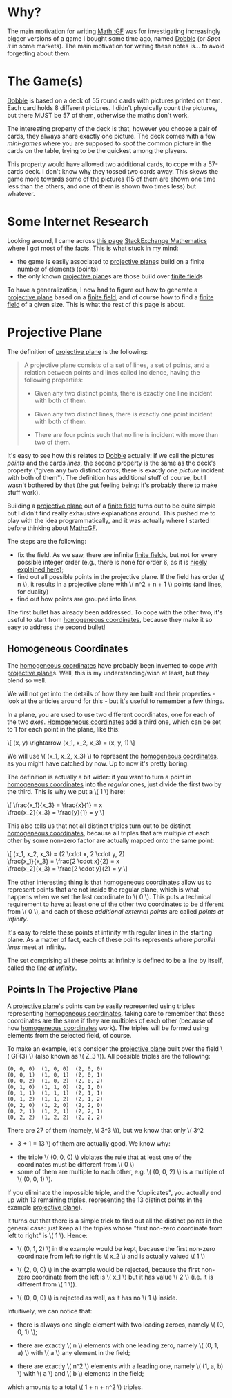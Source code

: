 # Why?

The main motivation for writing [Math::GF][] was for investigating increasingly
bigger versions of a game I bought some time ago, named [Dobble][] (or *Spot
it* in some markets). The main motivation for writing these notes is... to
avoid forgetting about them.

# The Game(s)

[Dobble][] is based on a deck of 55 round cards with pictures printed on them.
Each card holds 8 different pictures. I didn't physically count the pictures,
but there MUST be 57 of them, otherwise the maths don't work.

The interesting property of the deck is that, however you choose a pair of
cards, they always share exactly one picture. The deck comes with a few
*mini-games* where you are supposed to *spot* the common picture in the
cards on the table, trying to be the quickest among the players.

This property would have allowed two additional cards, to cope with
a 57-cards deck. I don't know why they tossed two cards away. This skews
the game more towards some of the pictures (15 of them are shown one time
less than the others, and one of them is shown two times less) but
whatever.

# Some Internet Research

Looking around, I came across [this page][se-math] [StackExchange
Mathematics][] where I got most of the facts. This is what stuck in my
mind:

- the game is easily associated to [projective plane][]s build on a finite
  number of elements (points)
- the only known [projective plane][]s are those build over [finite
  field][]s

To have a generalization, I now had to figure out how to generate
a [projective plane][] based on a [finite field][], and of course how to
find a [finite field][] of a given size. This is what the rest of this
page is about.



# Projective Plane

The definition of [projective plane][] is the following:

> A projective plane consists of a set of lines, a set of points, and
> a relation between points and lines called incidence, having the
> following properties:
>
> - Given any two distinct points, there is exactly one line incident with
> both of them.
>
> - Given any two distinct lines, there is exactly one point incident with
> both of them.
>
> - There are four points such that no line is incident with more than two
> of them.

It's easy to see how this relates to [Dobble][] actually: if we call the
pictures *points* and the cards *lines*, the second property is the same
as the deck's property ("given any two distinct *cards*, there is exactly
one *picture* incident with both of them"). The definition has additional
stuff of course, but I wasn't bothered by that (the gut feeling being:
it's probably there to make stuff work).

Building a [projective plane][] out of a [finite field][] turns out to be
quite simple but I didn't find really exhaustive explanations around. This
pushed me to play with the idea programmatically, and it was actually
where I started before thinking about [Math::GF][].

The steps are the following:

- fix the field. As we saw, there are infinite [finite field][]s, but not
  for every possible integer order (e.g., there is none for order 6, as it
  is [nicely explained here][finite-field-order-6]);
- find out all possible points in the projective plane. If the field has
  order \\( n \\), it results in a projective plane with
  \\( n^2 + n + 1 \\) points (and lines, for duality)
- find out how points are grouped into lines.

The first bullet has already been addressed. To cope with the other two,
it's useful to start from [homogeneous coordinates][], because they make
it so easy to address the second bullet!

## Homogeneous Coordinates

The [homogeneous coordinates][] have probably been invented to cope with
[projective plane][]s. Well, this is my understanding/wish at least, but
they blend so well.

We will not get into the details of how they are built and their
properties - look at the articles around for this - but it's useful to
remember a few things.

In a plane, you are used to use two different coordinates, one for each of
the two *axes*. [Homogeneous coordinates][homogeneous coordinates] add
a third one, which can be set to 1 for each point in the plane, like this:

\\[ (x, y) \rightarrow (x_1, x_2, x_3) = (x, y, 1) \\]

We will use \\( (x_1, x_2, x_3) \\) to represent the [homogeneous
coordinates][], as you might have catched by now. Up to now it's pretty
boring.

The definition is actually a bit wider: if you want to turn a point in
[homogeneous coordinates][] into the *regular* ones, just divide the first
two by the third. This is why we put a \\( 1 \\) here:

\\[ \frac{x_1}{x_3} = \frac{x}{1} = x \
\frac{x_2}{x_3} = \frac{y}{1} = y \\]

This also tells us that not all distinct triples turn out to be distinct
[homogeneous coordinates][], because all triples that are multiple of each
other by some non-zero factor are actually mapped onto the same point:

\\[
(x_1, x_2, x_3) = (2 \cdot x, 2 \cdot y, 2) \
\frac{x_1}{x_3} = \frac{2 \cdot x}{2} = x \
\frac{x_2}{x_3} = \frac{2 \cdot y}{2} = y
\\]

The other interesting thing is that [homogeneous coordinates][] allow us
to represent points that are not inside the regular plane, which is what
happens when we set the last coordinate to \\( 0 \\). This puts
a technical requirement to have at least one of the other two coordinates
to be different from \\( 0 \\), and each of these *additional external
points* are called *points at infinity*.

It's easy to relate these points at infinity with regular lines in the
starting plane. As a matter of fact, each of these points represents where
*parallel lines* meet at infinity.

The set comprising all these points at infinity is defined to be a line by
itself, called the *line at infinity*.

## Points In The Projective Plane

A [projective plane][]'s points can be easily represented using triples
representing [homogeneous coordinates][], taking care to remember that
these coordinates are the same if they are multiples of each other
(because of how [homogeneous coordinates][] work). The triples will be
formed using elements from the selected field, of course.

To make an example, let's consider the [projective plane][] built over the
field \\( GF(3) \\) (also known as \\( Z_3 \\)). All possible triples are
the following:

    (0, 0, 0)  (1, 0, 0)  (2, 0, 0)
    (0, 0, 1)  (1, 0, 1)  (2, 0, 1)
    (0, 0, 2)  (1, 0, 2)  (2, 0, 2)
    (0, 1, 0)  (1, 1, 0)  (2, 1, 0)
    (0, 1, 1)  (1, 1, 1)  (2, 1, 1)
    (0, 1, 2)  (1, 1, 2)  (2, 1, 2)
    (0, 2, 0)  (1, 2, 0)  (2, 2, 0)
    (0, 2, 1)  (1, 2, 1)  (2, 2, 1)
    (0, 2, 2)  (1, 2, 2)  (2, 2, 2)

There are 27 of them (namely, \\( 3^3 \\)), but we know that only \\( 3^2
+ 3 + 1 = 13 \\) of them are actually good. We know why:

- the triple \\( (0, 0, 0) \\) violates the rule that at least one of the
  coordinates must be different from \\( 0 \\)
- some of them are multiple to each other, e.g. \\( (0, 0, 2) \\) is
  a multiple of \\( (0, 0, 1) \\).

If you eliminate the impossible triple, and the "duplicates", you actually
end up with 13 remaining triples, representing the 13 distinct points in
the example [projective plane][]).

It turns out that there is a simple trick to find out all the distinct
points in the general case: just keep all the triples whose "first
non-zero coordinate from left to right" is \\( 1 \\). Hence:

- \\( (0, 1, 2) \\) in the example would be kept, because the first
  non-zero coordinate from left to right is \\( x_2 \\) and is actually
  valued \\( 1 \\)

- \\( (2, 0, 0) \\) in the example would be rejected, because the first
  non-zero coordinate from the left is \\( x_1 \\) but it has value \\(
  2 \\) (i.e. it is different from \\( 1 \\)).

- \\( (0, 0, 0) \\) is rejected as well, as it has no \\( 1 \\) inside.

Intuitively, we can notice that:

- there is always one single element with two leading zeroes, namely \\(
  (0, 0, 1) \\);

- there are exactly \\( n \\) elements with one leading zero, namely \\(
  (0, 1, a) \\) with \\( a \\) any element in the field;

- there are exactly \\( n^2 \\) elements with a leading one, namely \\(
  (1, a, b) \\) with \\( a \\) and \\( b \\) elements in the field;

which amounts to a total \\( 1 + n + n^2 \\) triples.




[Math::GF]: https://github.com/polettix/Math-GF
[Dobble]: https://boardgamegeek.com/boardgame/63268/spot-it
[se-math]: http://math.stackexchange.com/questions/464932/dobble-card-game-mathematical-background
[StackExchange Mathematics]: http://math.stackexchange.com/
[projective plane]: https://en.wikipedia.org/wiki/Projective_plane
[finite field]: https://en.wikipedia.org/wiki/Finite_field
[finite-field-order-6]: http://math.stackexchange.com/questions/183462/can-you-construct-a-field-with-6-elements
[homogeneous coordinates]: https://en.wikipedia.org/wiki/Homogeneous_coordinates
